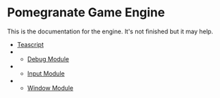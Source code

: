 # Pomegranate Game Engine
This is the documentation for the engine. It's not finished but it may help.
* [Teascript](teascript.md)
* * [Debug Module](debug.md)  
* * [Input Module](debug.md)  
* * [Window Module](window.md)